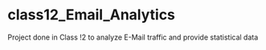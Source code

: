 # class12_Email_Analytics
Project done in Class !2 to analyze E-Mail traffic and provide statistical data
